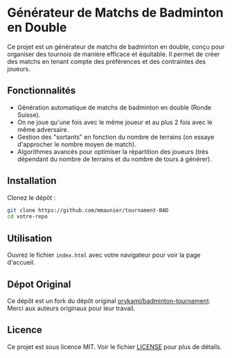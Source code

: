 # Générateur de Matchs de Badminton en Double

Ce projet est un générateur de matchs de badminton en double, conçu pour organiser des tournois de manière efficace et équitable. Il permet de créer des matchs en tenant compte des préférences et des contraintes des joueurs.

## Fonctionnalités

- Génération automatique de matchs de badminton en double (Ronde Suisse).
- On ne joue qu'une fois avec le même joueur et au plus 2 fois avec le même adversaire.
- Gestion des "sortants" en fonction du nombre de terrains (on essaye d'approcher le nombre moyen de match).
- Algorithmes avancés pour optimiser la répartition des joueurs (très dépendant du nombre de terrains et du nombre de tours à générer).

## Installation

   Clonez le dépôt :

   ```bash
   git clone https://github.com/mmaunier/tournament-BAD
   cd votre-repo
   ```

## Utilisation

   Ouvrez le fichier `index.html` avec votre navigateur pour voir la page d'accueil.

## Dépot Original

   Ce dépôt est un fork du dépôt original [orykami/badminton-tournament](https://github.com/orykami/badminton-tournament). Merci aux auteurs originaux pour leur travail.


## Licence

   Ce projet est sous licence MIT. Voir le fichier [LICENSE](LICENSE) pour plus de détails.